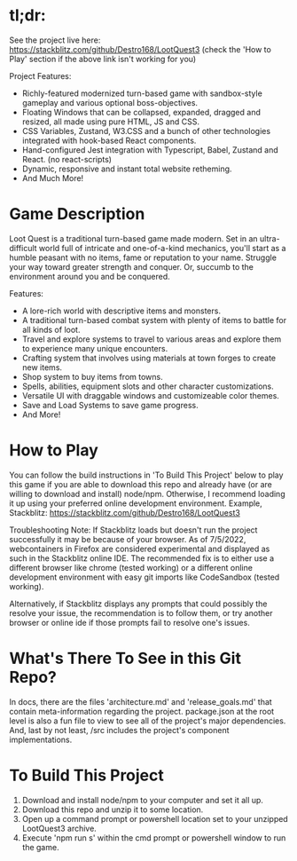 # tl;dr:

See the project live here: https://stackblitz.com/github/Destro168/LootQuest3
(check the 'How to Play' section if the above link isn't working for you)

Project Features:

-   Richly-featured modernized turn-based game with sandbox-style gameplay and various optional boss-objectives.
-   Floating Windows that can be collapsed, expanded, dragged and resized, all made using pure HTML, JS and CSS.
-   CSS Variables, Zustand, W3.CSS and a bunch of other technologies integrated with hook-based React components.
-   Hand-configured Jest integration with Typescript, Babel, Zustand and React. (no react-scripts)
-   Dynamic, responsive and instant total website retheming.
-   And Much More!

# Game Description

Loot Quest is a traditional turn-based game made modern. Set in an ultra-difficult world full of intricate and one-of-a-kind mechanics, you'll start as a humble peasant with no items, fame or reputation to your name. Struggle your way toward greater strength and conquer. Or, succumb to the environment around you and be conquered.

Features:

-   A lore-rich world with descriptive items and monsters.
-   A traditional turn-based combat system with plenty of items to battle for all kinds of loot.
-   Travel and explore systems to travel to various areas and explore them to experience many unique encounters.
-   Crafting system that involves using materials at town forges to create new items.
-   Shop system to buy items from towns.
-   Spells, abilities, equipment slots and other character customizations.
-   Versatile UI with draggable windows and customizeable color themes.
-   Save and Load Systems to save game progress.
-   And More!

# How to Play

You can follow the build instructions in 'To Build This Project' below to play this game if you are able to download this repo and already have (or are willing to download and install) node/npm. Otherwise, I recommend loading it up using your preferred online development environment. Example, Stackblitz: https://stackblitz.com/github/Destro168/LootQuest3

Troubleshooting Note: If Stackblitz loads but doesn't run the project successfully it may be because of your browser. As of 7/5/2022, webcontainers in Firefox are considered experimental and displayed as such in the Stackblitz online IDE. The recommended fix is to either use a different browser like chrome (tested working) or a different online development environment with easy git imports like CodeSandbox (tested working).

Alternatively, if Stackblitz displays any prompts that could possibly the resolve your issue, the recommendation is to follow them, or try another browser or online ide if those prompts fail to resolve one's issues.

# What's There To See in this Git Repo?

In docs, there are the files 'architecture.md' and 'release_goals.md' that contain meta-information regarding the project. package.json at the root level is also a fun file to view to see all of the project's major dependencies. And, last by not least, /src includes the project's component implementations.

# To Build This Project

1. Download and install node/npm to your computer and set it all up.
2. Download this repo and unzip it to some location.
3. Open up a command prompt or powershell location set to your unzipped LootQuest3 archive.
4. Execute 'npm run s' within the cmd prompt or powershell window to run the game.
